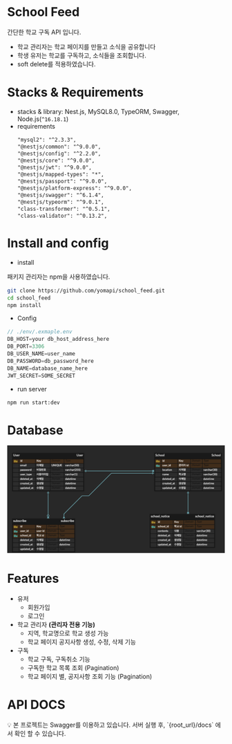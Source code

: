 # School Feed

간단한 학교 구독 API 입니다.

- 학교 관리자는 학교 페이지를 만들고 소식을 공유합니다
- 학생 유저는 학교를 구독하고, 소식들을 조회합니다.
- soft delete를 적용하였습니다.

# Stacks & Requirements

- stacks & library:
  Nest.js, MySQL8.0, TypeORM, Swagger, Node.js(`^16.18.1`)
- requirements
  ```
  "mysql2": "^2.3.3",
  "@nestjs/common": "^9.0.0",
  "@nestjs/config": "^2.2.0",
  "@nestjs/core": "^9.0.0",
  "@nestjs/jwt": "^9.0.0",
  "@nestjs/mapped-types": "*",
  "@nestjs/passport": "^9.0.0",
  "@nestjs/platform-express": "^9.0.0",
  "@nestjs/swagger": "^6.1.4",
  "@nestjs/typeorm": "^9.0.1",
  "class-transformer": "^0.5.1",
  "class-validator": "^0.13.2",
  ```

# Install and config

- install

패키지 관리자는 npm을 사용하였습니다.

```bash
git clone https://github.com/yomapi/school_feed.git
cd school_feed
npm install
```

- Config

```jsx
// ./env/.exmaple.env
DB_HOST=your db_host_address_here
DB_PORT=3306
DB_USER_NAME=user_name
DB_PASSWORD=db_password_here
DB_NAME=database_name_here
JWT_SECRET=SOME_SECRET
```

- run server

```bash
npm run start:dev
```

# Database

![ER 다이어그램](ER.png)

# **Features**

- 유저
  - 회원가입
  - 로그인
- 학교 관리자 **(관리자 전용 기능)**
  - 지역, 학교명으로 학교 생성 가능
  - 학교 페이지 공지사항 생성, 수정, 삭제 기능
- 구독
  - 학교 구독, 구독취소 기능
  - 구독한 학교 목록 조회 (Pagination)
  - 학교 페이지 별, 공지사항 조회 기능 (Pagination)

# API DOCS

<aside>
💡 본 프로젝트는 Swagger를 이용하고 있습니다.
서버 실행 후, `{root_url}/docs` 에서 확인 할 수 있습니다.

</aside>
